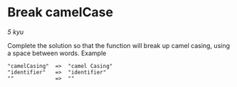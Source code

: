 # Break camelCase

*5 kyu*

Complete the solution so that the function will break up camel casing, using a space between words.
Example
```
"camelCasing"  =>  "camel Casing"
"identifier"   =>  "identifier"
""             =>  ""
```


